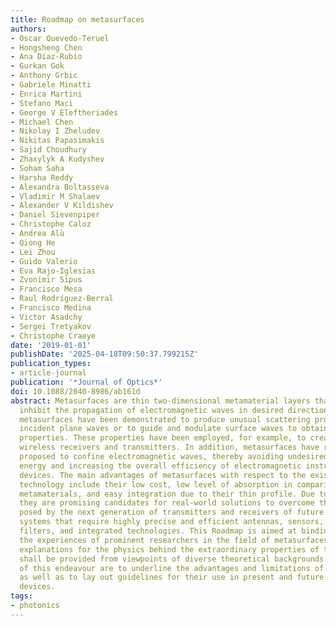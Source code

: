 ```yaml
---
title: Roadmap on metasurfaces
authors:
- Oscar Quevedo-Teruel
- Hongsheng Chen
- Ana Díaz-Rubio
- Gurkan Gok
- Anthony Grbic
- Gabriele Minatti
- Enrica Martini
- Stefano Maci
- George V Eleftheriades
- Michael Chen
- Nikolay I Zheludev
- Nikitas Papasimakis
- Sajid Choudhury
- Zhaxylyk A Kudyshev
- Soham Saha
- Harsha Reddy
- Alexandra Boltasseva
- Vladimir M Shalaev
- Alexander V Kildishev
- Daniel Sievenpiper
- Christophe Caloz
- Andrea Alù
- Qiong He
- Lei Zhou
- Guido Valerio
- Eva Rajo-Iglesias
- Zvonimir Sipus
- Francisco Mesa
- Raul Rodríguez-Berral
- Francisco Medina
- Victor Asadchy
- Sergei Tretyakov
- Christophe Craeye
date: '2019-01-01'
publishDate: '2025-04-18T09:50:37.799215Z'
publication_types:
- article-journal
publication: '*Journal of Optics*'
doi: 10.1088/2040-8986/ab161d
abstract: Metasurfaces are thin two-dimensional metamaterial layers that allow or
  inhibit the propagation of electromagnetic waves in desired directions. For example,
  metasurfaces have been demonstrated to produce unusual scattering properties of
  incident plane waves or to guide and modulate surface waves to obtain desired radiation
  properties. These properties have been employed, for example, to create innovative
  wireless receivers and transmitters. In addition, metasurfaces have recently been
  proposed to confine electromagnetic waves, thereby avoiding undesired leakage of
  energy and increasing the overall efficiency of electromagnetic instruments and
  devices. The main advantages of metasurfaces with respect to the existing conventional
  technology include their low cost, low level of absorption in comparison with bulky
  metamaterials, and easy integration due to their thin profile. Due to these advantages,
  they are promising candidates for real-world solutions to overcome the challenges
  posed by the next generation of transmitters and receivers of future high-rate communication
  systems that require highly precise and efficient antennas, sensors, active components,
  filters, and integrated technologies. This Roadmap is aimed at binding together
  the experiences of prominent researchers in the field of metasurfaces, from which
  explanations for the physics behind the extraordinary properties of these structures
  shall be provided from viewpoints of diverse theoretical backgrounds. Other goals
  of this endeavour are to underline the advantages and limitations of metasurfaces,
  as well as to lay out guidelines for their use in present and future electromagnetic
  devices.
tags:
- photonics
---
```

